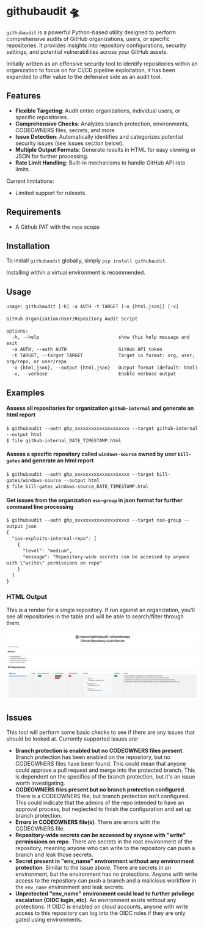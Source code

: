 # githubaudit  :flying_saucer:

`githubaudit` is a powerful Python-based utility designed to perform comprehensive audits of GitHub organizations, users, or specific repositories. It provides insights into repository configurations, security settings, and potential vulnerabilities across your GitHub assets. 

Initially written as an offensive security tool to identify repositories within an organization to focus on for CI/CD pipeline exploitation, it has been expanded to offer value to the defensive side as an audit tool.

## Features

- **Flexible Targeting**: Audit entire organizations, individual users, or specific repositories.
- **Comprehensive Checks**: Analyzes branch protection, environments, CODEOWNERS files, secrets, and more.
- **Issue Detection**: Automatically identifies and categorizes potential security issues (see Issues section below).
- **Multiple Output Formats**: Generate results in HTML for easy viewing or JSON for further processing.
- **Rate Limit Handling**: Built-in mechanisms to handle GitHub API rate limits.

Current limitations:
- Limited support for rulesets. 

## Requirements

- A Github PAT with the `repo` scope

## Installation

To install `githubaudit` globally, simply `pip install githubaudit`.

Installing within a virtual environment is recommended.

## Usage

```
usage: githubaudit [-h] -a AUTH -t TARGET [-o {html,json}] [-v]

GitHub Organization/User/Repository Audit Script

options:
  -h, --help                             show this help message and exit
  -a AUTH, --auth AUTH                   GitHub API token
  -t TARGET, --target TARGET             Target in format: org, user, org/repo, or user/repo
  -o {html,json}, --output {html,json}   Output format (default: html)
  -v, --verbose                          Enable verbose output
```

## Examples

#### Assess all repositories for organization `github-internal` and generate an html report

```shell
$ githubaudit --auth ghp_xxxxxxxxxxxxxxxxxxxx --target github-internal --output html
$ file github-internal_DATE_TIMESTAMP.html
```

#### Assess a specific repository called `windows-source` owned by user `bill-gates` and generate an html report

```shell
$ githubaudit --auth ghp_xxxxxxxxxxxxxxxxxxxx --target bill-gates/windows-source --output html
$ file bill-gates_windows-source_DATE_TIMESTAMP.html
```

#### Get issues from the organization `nso-group` in json format for further command line processing

```shell
$ githubaudit --auth ghp_xxxxxxxxxxxxxxxxxxxx --target nso-group --output json
{
  "ios-exploits-internal-repo": [
    {
      "level": "medium",
      "message": "Repository-wide secrets can be accessed by anyone with \"write\" permissions on repo"
    }
  ]
}
```

### HTML Output

This is a render for a single repository. If run against an organization, you'll see all repositories in the table and will be able to search/filter through them.

![lol](examples/rendered.png)

## Issues

This tool will perform some basic checks to see if there are any issues that should be looked at. Currently supported issues are:

- **Branch protection is enabled but no CODEOWNERS files present**. Branch protection has been enabled on the repository, but no CODEOWNERS files have been found. This could mean that anyone could approve a pull request and merge into the protected branch. This is dependent on the specifics of the branch protection, but it's an issue worth investigating.
- **CODEOWNERS files present but no branch protection configured**. There is a CODEOWNERS file, but branch protection isn't configured. This could indicate that the admins of the repo intended to have an approval process, but neglected to finish the configuration and set up branch protection.
- **Errors in CODEOWNERS file(s)**. There are errors with the CODEOWNERS file. 
- **Repository-wide secrets can be accessed by anyone with "write" permissions on repo**. There are secrets in the root environment of the repository, meaning anyone who can write to the repository can push a branch and leak those secrets.
- **Secret present in "env_name" environment without any environment protection**. Similar to the issue above. There are secrets in an environment, but the environment has no protections. Anyone with write access to the repository can push a branch and a malicious workflow in the `env_name` environment and leak secrets.
- **Unprotected "env_name" environment could lead to further privilege escalation (OIDC login, etc)**. An environment exists without any protections. If OIDC is enabled on cloud accounts, anyone with write access to this repository can log into the OIDC roles if they are only gated using environments.
